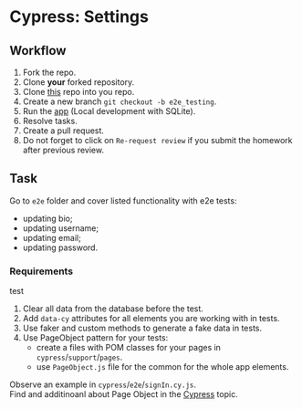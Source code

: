 # Cypress: Settings

## Workflow

1. Fork the repo.
1. Clone **your** forked repository.
1. Clone [this](https://github.com/iBrianWarner/realworld) repo into you repo.
1. Create a new branch `git checkout -b e2e_testing`.
1. Run the [app](./DEV.adoc) (Local development with SQLite).
1. Resolve tasks.
1. Create a pull request.
1. Do not forget to click on `Re-request review` if you submit the homework after previous review.

## Task

Go to `e2e` folder and cover listed functionality with e2e tests:

- updating bio;
- updating username;
- updating email;
- updating password.

### Requirements

test

1. Clear all data from the database before the test.
1. Add `data-cy` attributes for all elements you are working with in tests.
1. Use faker and custom methods to generate a fake data in tests.
1. Use PageObject pattern for your tests:
   - create a files with POM classes for your pages in `cypress`/`support`/`pages`.
   - use `PageObject.js` file for the common for the whole app elements.

Observe an example in `cypress`/`e2e`/`signIn.cy.js`.  
Find and additinoanl about Page Object in the [Cypress](https://mate.academy/learn/javascript-testing/cypress#/theory) topic.
